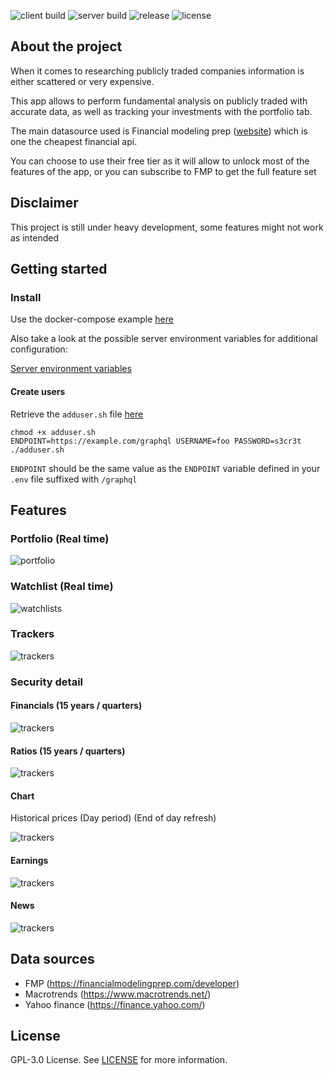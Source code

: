 ![client build](https://img.shields.io/github/workflow/status/fcote/merlin/client.build?label=client%20build)
![server build](https://img.shields.io/github/workflow/status/fcote/merlin/server.build?label=server%20build)
![release](https://img.shields.io/github/v/release/fcote/merlin)
![license](https://img.shields.io/github/license/fcote/merlin)

## About the project

When it comes to researching publicly traded companies information is either scattered or very expensive.

This app allows to perform fundamental analysis on publicly traded with accurate data, as well as tracking your investments with the portfolio tab.

The main datasource used is Financial modeling prep ([website](https://financialmodelingprep.com/developer)) which is one the cheapest financial api. 

You can choose to use their free tier as it will allow to unlock most of the features of the app, or you can subscribe to FMP to get the full feature set

## Disclaimer

This project is still under heavy development, some features might not work as intended

## Getting started

### Install

Use the docker-compose example [here](./examples/docker-compose)

Also take a look at the possible server environment variables for additional configuration:

[Server environment variables](https://github.com/fcote/merlin/wiki/Server-environment-variables)

#### Create users

Retrieve the `adduser.sh` file [here](./examples/adduser.sh)

````shell
chmod +x adduser.sh
ENDPOINT=https://example.com/graphql USERNAME=foo PASSWORD=s3cr3t ./adduser.sh
````

`ENDPOINT` should be the same value as the `ENDPOINT` variable defined in your `.env` file suffixed with `/graphql`

## Features

### Portfolio (Real time)

![portfolio](./examples/screenshots/portfolio.png)

### Watchlist (Real time)

![watchlists](./examples/screenshots/watchlist.png)

### Trackers

![trackers](./examples/screenshots/trackers.png)

### Security detail

#### Financials (15 years / quarters)

![trackers](./examples/screenshots/security-financials.png)

#### Ratios (15 years / quarters)

![trackers](./examples/screenshots/security-ratios.png)

#### Chart

Historical prices (Day period) (End of day refresh)

![trackers](./examples/screenshots/security-chart.png)

#### Earnings

![trackers](./examples/screenshots/security-earnings.png)

#### News

![trackers](./examples/screenshots/security-news.png)

## Data sources

- FMP (https://financialmodelingprep.com/developer)
- Macrotrends (https://www.macrotrends.net/)
- Yahoo finance (https://finance.yahoo.com/)

## License

GPL-3.0 License. See [LICENSE](https://github.com/fcote/merlin/blob/dev/LICENSE) for more information.
